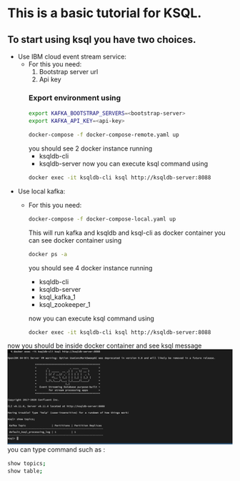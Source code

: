 # This is a basic tutorial for KSQL.
## To start using ksql you have two choices.
* Use IBM cloud event stream service:
    * For this you need:
        1. Bootstrap server url
        1. Api key
        ### Export environment using 
        ```bash
        export KAFKA_BOOTSTRAP_SERVERS=<bootstrap-server>
        export KAFKA_API_KEY=<api-key>
        ```
        ```bash
        docker-compose -f docker-compose-remote.yaml up
        ```
         you should see 2 docker instance running 
        * ksqldb-cli
        * ksqldb-server
        now you can execute ksql command using
        ```bash
        docker exec -it ksqldb-cli ksql http://ksqldb-server:8088
        ```
* Use local kafka:
    * For this you need:
        ```bash
        docker-compose -f docker-compose-local.yaml up
        ```
        This will run kafka and ksqldb and ksql-cli as docker container
        you can see docker container using
        ```bash
        docker ps -a 
        ```
        you should see 4 docker instance running 
        * ksqldb-cli
        * ksqldb-server
        * ksql_kafka_1
        * ksql_zookeeper_1

        now you can execute ksql command using
        ```bash
        docker exec -it ksqldb-cli ksql http://ksqldb-server:8088
        ```
now you should be inside docker container and see ksql message 
![GitHub Logo](./images/ksql-beginner.png)
you can type command such as :
```bash 
show topics;
show table;
```
